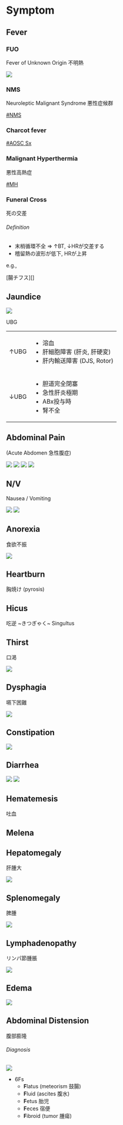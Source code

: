 <!--
Filename: 	Symptom.md
Project: 	/Users/shume/Developer/mnemosyne/docs/MMB/docs/0_Intro
Author: 	shumez <https://github.com/shumez>
Created: 	2019-09-06 14:35:6
Modified: 	2019-09-06 20:37:15
-----
Copyright (c) 2019 shumez
-->

# Symptom

## Fever

### FUO

Fever of Unknown Origin 不明熱

![](https://raw.githubusercontent.com/shumez/mnemosyne/master/docs/MMB/docs/img/0_Intro/fuo.jpg)


### NMS

Neuroleptic Malignant Syndrome 悪性症候群

[#NMS][NMS]


### Charcot fever

[#AOSC Sx][charcot]


### Malignant Hyperthermia

悪性高熱症

[#MH][MH]


### Funeral Cross

死の交差

<h6 id='funeral_cross-def'>Definition</h6>

- 末梢循環不全 &rArr; &uarr;BT, &darr;HRが交差する
- 稽留熱の波形が低下, HRが上昇

e.g., 

[腸チフス][]

## Jaundice

<img src='https://raw.githubusercontent.com/shumez/mnemosyne/master/docs/MMB/docs/img/b_Hepa/jaundice.jpg' class='rt'>

UBG

<table>
    <tbody>
        <tr>
            <td>&uarr;UBG</td>
            <td>
                <ul>
                    <li>溶血</li>
                    <li>肝細胞障害 (肝炎, 肝硬変)</li>
                    <li>肝内輸送障害 (DJS, Rotor)</li>
                </ul>
            </td>
        </tr>
        <tr>
            <td>&darr;UBG</td>
            <td>
                <ul>
                    <li>胆道完全閉塞</li>
                    <li>急性肝炎極期</li>
                    <li>ABx投与時</li>
                    <li>腎不全</li>
                </ul>
            </td>
        </tr>
    </tbody>
</table>


## Abdominal Pain

(Acute Abdomen 急性腹症)

<img src='https://raw.githubusercontent.com/shumez/mnemosyne/master/docs/MMB/docs/img/a_GE/abdominal_pain_location.jpg' class='lt'>
<img src='https://raw.githubusercontent.com/shumez/mnemosyne/master/docs/MMB/docs/img/a_GE/abdominal_pain_location2.jpg' class='lt'>
<img src='https://raw.githubusercontent.com/shumez/mnemosyne/master/docs/MMB/docs/img/a_GE/abdominal_pain_physiology.jpg' class='lt'>
<img src='https://raw.githubusercontent.com/shumez/mnemosyne/master/docs/MMB/docs/img/a_GE/abdominal_referencial_pain.jpg' class='lt'>


## N/V

Nausea / Vomiting

<img src='https://raw.githubusercontent.com/shumez/mnemosyne/master/docs/MMB/docs/img/a_GE/nv_1.jpg' class='lt'>
<img src='https://raw.githubusercontent.com/shumez/mnemosyne/master/docs/MMB/docs/img/a_GE/nv_2.jpg' class='lt'>


## Anorexia

食欲不振

<img src='https://raw.githubusercontent.com/shumez/mnemosyne/master/docs/MMB/docs/img/a_GE/anorexia.jpg' class='rt'>


## Heartburn

胸焼け (pyrosis) 


## Hicus

吃逆 ~きつぎゃく~ Singultus


## Thirst

口渇

<img src='https://raw.githubusercontent.com/shumez/mnemosyne/master/docs/MMB/docs/img/d_Endo/thirst.jpg' class='rt'>


## Dysphagia

嚥下困難

<img src='https://raw.githubusercontent.com/shumez/mnemosyne/master/docs/MMB/docs/img/a_GE/dysphagia.jpg' class='rt'>


## Constipation

<img src='https://raw.githubusercontent.com/shumez/mnemosyne/master/docs/MMB/docs/img/a_GE/constipation.jpg' class='rt'>


## Diarrhea

<img src='https://raw.githubusercontent.com/shumez/mnemosyne/master/docs/MMB/docs/img/a_GE/diarrhea_acute.jpg' class='lt'>

<img src='https://raw.githubusercontent.com/shumez/mnemosyne/master/docs/MMB/docs/img/a_GE/diarrhea_chronic.jpg' class='lt'>


## Hematemesis

吐血


## Melena


## Hepatomegaly

肝腫大

<img src='https://raw.githubusercontent.com/shumez/mnemosyne/master/docs/MMB/docs/img/b_Hepa/hepatomegaly.jpg' class='rt'>


## Splenomegaly

脾腫

<img src='https://raw.githubusercontent.com/shumez/mnemosyne/master/docs/MMB/docs/img/g_Heme/splenomegaly.jpg' class='rt'>

<!--
<table>
    <tbody>
        <tr>
            <th>感染症</th>
            <td>
                <ul>
                    <li></li>
                </ul>
            </td>
        </tr>
        <tr>
            <th>造血器腫瘍</th>
            <td>
                <ul>
                    <li></li>
                </ul>
            </td>
        </tr>
        <tr>
            <th>うっ血脾</th>
            <td>
                <ul>
                    <li></li>
                </ul>
            </td>
        </tr>
        <tr>
            <th>炎症性疾患</th>
            <td>
                <ul>
                    <li></li>
                </ul>
            </td>
        </tr>
        <tr>
            <th>溶血性貧血</th>
            <td>
                <ul>
                    <li></li>
                </ul>
            </td>
        </tr>
        <tr>
            <th>その他</th>
            <td>
                <ul>
                    <li></li>
                </ul>
            </td>
        </tr>
    </tbody>
</table>
-->


## Lymphadenopathy

リンパ節腫脹

<img src='https://raw.githubusercontent.com/shumez/mnemosyne/master/docs/MMB/docs/img/0_Intro/lymphadenopathy.jpg' class='rt'>



## Edema

<img src='https://raw.githubusercontent.com/shumez/mnemosyne/master/docs/MMB/docs/img/0_Intro/edema.jpg' class='rt'>


## Abdominal Distension

腹部膨隆

<!-- <h6 id='abdominal_distension-def'>Definition</h6> -->
<!-- <h6 id='abdominal_distension-eti'>Etiology</h6> -->
<!-- <h6 id='abdominal_distension-epi'>Epidemiology</h6> -->
<!-- <h6 id='abdominal_distension-cls'>Classification</h6> -->
<!-- <h6 id='abdominal_distension-sx'>Sign and Symptom</h6> -->
<!-- <h6 id='abdominal_distension-cmp'>Complication</h6> -->
<!-- <h6 id='abdominal_distension-ex'>Examination</h6> -->
<h6 id='abdominal_distension-dx'>Diagnosis</h6>

<img src='https://raw.githubusercontent.com/shumez/mnemosyne/master/docs/MMB/docs/img/0_Intro/abdominal_distension.jpg' class='rt'>


- 6Fs
    - **F**latus (meteorism 鼓腸)
    - **F**luid (ascites 腹水)
    - **F**etus 胎児
    - **F**eces 宿便
    - **F**ibroid (tumor 腫瘍)

<!-- <h6 id='abdominal_distension-tx'>Treatment</h6> -->
<!-- <h6 id='abdominal_distension-prg'>Prognosis</h6> -->
<!-- <h6 id='abdominal_distension-app'>Appendix</h6> -->

##
<!-- ## -->
<!-- <h6 id='-def'>Definition</h6> -->
<!-- <h6 id='-eti'>Etiology</h6> -->
<!-- <h6 id='-epi'>Epidemiology</h6> -->
<!-- <h6 id='-cls'>Classification</h6> -->
<!-- <h6 id='-sx'>Sign and Symptom</h6> -->
<!-- <h6 id='-cmp'>Complication</h6> -->
<!-- <h6 id='-ex'>Examination</h6> -->
<!-- <h6 id='-dx'>Diagnosis</h6> -->
<!-- <h6 id='-tx'>Treatment</h6> -->
<!-- <h6 id='-prg'>Prognosis</h6> -->
<!-- <h6 id='-app'>Appendix</h6> -->

<!-- <img src='https://raw.githubusercontent.com/shumez/mnemosyne/master/docs/MMB/docs/img/_/.jpg' class='t'> -->

<!-- toc -->
[01]: #
[0101]: #

<!-- ref -->
[NMS]: ../../j_Neuro/Neurodegenerative/#NMS
[charcot]: ../../b_Hepa/Cholangio/#aosc-sx
[MH]: ../../m_Ans/General.md/#mh

<!-- fig -->

<!-- term -->

<!--
<style type="text/css">
	img{width: 51%; float: right;}
</style>
-->